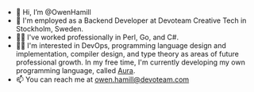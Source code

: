 - 👋 Hi, I’m @OwenHamill
- 🏢 I'm employed as a Backend Developer at Devoteam Creative Tech in Stockholm, Sweden.
- 👨‍💻 I've worked professionally in Perl, Go, and C#.
- 👨‍🎓 I'm interested in DevOps, programming language design and implementation, compiler design, and type theory as areas of future professional growth. In my free time, I'm currently developing my own programming language, called [Aura](https://github.com/ohamill/aura-lang).
- 📫 You can reach me at owen.hamill@devoteam.com

<!---
OwenHamill/OwenHamill is a ✨ special ✨ repository because its `README.md` (this file) appears on your GitHub profile.
You can click the Preview link to take a look at your changes.
--->
